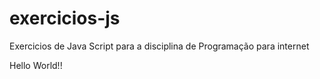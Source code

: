 # exercicios-js
Exercicios de Java Script para a disciplina de Programação para internet

Hello World!!
